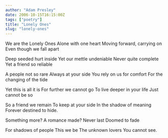 ```yaml
---
author: "Adam Presley"
date: 2006-10-15T16:15:00Z
tags: ["poetry"]
title: "Lonely Ones"
slug: "lonely-ones"
---
```


We are the Lonely Ones
Alone with one heart
Moving forward, carrying on
Even though we fall apart

Deep seeded hurt inside
Yet our mettle undeniable
Never quite complete
Yet a friend so reliable

A people not so rare
Always at your side
You rely on us for comfort
For the changing of the tide

Yet this is all it is
For further we cannot go
To live deeper in your life
Just cannot be so

So a friend we remain
To keep at your side
In the shadow of meaning
Forever destined to hide.

Something more?
A romance made?
Never last
Doomed to fade

For shadows of people
This we be
The unknown lovers
You cannot see.
